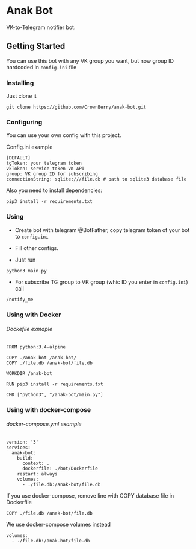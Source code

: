 # Anak Bot

VK-to-Telegram notifier bot.

## Getting Started

You can use this bot with any VK group you want, but now group ID hardcoded in `config.ini` file

### Installing

Just clone it
```
git clone https://github.com/CrownBerry/anak-bot.git
```

### Configuring

You can use your own config with this project.

Config.ini example

```
[DEFAULT]
tgToken: your telegram token
vkToken: service token VK API
group: VK group ID for subscribing
connectionString: sqlite:///file.db # path to sqlite3 database file
```

Also you need to install dependencies:
```
pip3 install -r requirements.txt
```

### Using

* Create bot with telegram @BotFather, copy telegram token of your bot to `config.ini`

* Fill other configs.

* Just run
```
python3 main.py
```

* For subscribe TG group to VK group (whic ID you enter in `config.ini`) call
```
/notify_me
```

### Using with Docker

###### Dockefile exmaple
```
FROM python:3.4-alpine

COPY ./anak-bot /anak-bot/
COPY ./file.db /anak-bot/file.db

WORKDIR /anak-bot

RUN pip3 install -r requirements.txt

CMD ["python3", "/anak-bot/main.py"]
```

### Using with docker-compose
###### docker-compose.yml example
```
version: '3'
services:
  anak-bot:
    build:
      context: .
      dockerfile: ./bot/Dockerfile
    restart: always
    volumes:
      - ./file.db:/anak-bot/file.db
```
If you use docker-compose, remove line with COPY database file in Dockerfile
```
COPY ./file.db /anak-bot/file.db
```
 We use docker-compose volumes instead
```
volumes:
  - ./file.db:/anak-bot/file.db
```